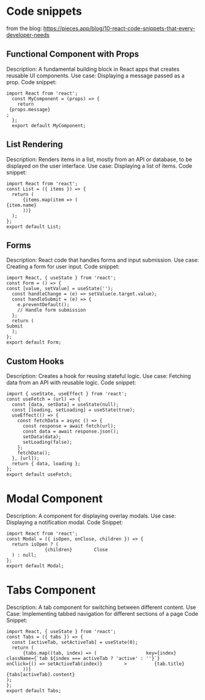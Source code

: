 # Code snippets
from the blog: https://pieces.app/blog/10-react-code-snippets-that-every-developer-needs

## Functional Component with Props

Description: A fundamental building block in React apps that creates reusable UI components.
Use case: Displaying a message passed as a prop.
Code snippet:

```
import React from 'react';
  const MyComponent = (props) => {
    return 
 {props.message} 
;
  };
  export default MyComponent;
```

## List Rendering

Description: Renders items in a list, mostly from an API or database, to be displayed on the user interface.
Use case: Displaying a list of items.
Code snippet:

```
import React from 'react';
const List = ({ items }) => {
  return (
      {items.map(item => (
{item.name}
      ))}
  );
};
export default List;
```

## Forms

Description: React code that handles forms and input submission.
Use case: Creating a form for user input.
Code snippet:

```
import React, { useState } from 'react';
const Form = () => {
const [value, setValue] = useState('');
  const handleChange = (e) => setValue(e.target.value);
  const handleSubmit = (e) => {
    e.preventDefault();
    // Handle form submission
  };
  return (
Submit    
  );
};
export default Form;
```

## Custom Hooks

Description: Creates a hook for reusing stateful logic.
Use case: Fetching data from an API with reusable logic.
Code snippet:

```
import { useState, useEffect } from 'react';
const useFetch = (url) => {
  const [data, setData] = useState(null);
  const [loading, setLoading] = useState(true);
  useEffect(() => {
    const fetchData = async () => {
      const response = await fetch(url);
      const data = await response.json();
      setData(data);
      setLoading(false);
    };
    fetchData();
  }, [url]);
  return { data, loading };
};
export default useFetch;
```

# Modal Component

Description: A component for displaying overlay modals.
Use case: Displaying a notification modal.
Code Snippet:

```
import React from 'react';
const Modal = ({ isOpen, onClose, children }) => {
  return isOpen ? (
              {children}        Close          
  ) : null;
};
export default Modal;
```

# Tabs Component

Description: A tab component for switching between different content.
Use Case: Implementing tabbed navigation for different sections of a page
Code Snippet:

```
import React, { useState } from 'react';
const Tabs = ({ tabs }) => {
  const [activeTab, setActiveTab] = useState(0);
  return (
      {tabs.map((tab, index) => (                  key={index}          className={`tab ${index === activeTab ? 'active' : ''}`}          onClick={() => setActiveTab(index)}        >          {tab.title}        
      ))}
{tabs[activeTab].content}
);
};
export default Tabs;
```


